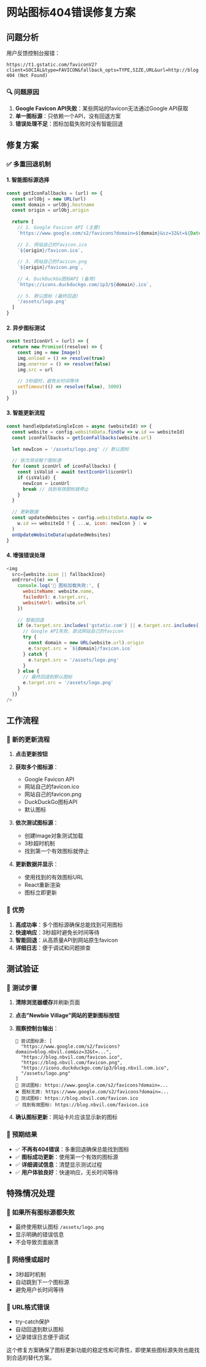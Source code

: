 # 网站图标404错误修复方案

## 问题分析

用户反馈控制台报错：
```
https://t1.gstatic.com/faviconV2?client=SOCIAL&type=FAVICON&fallback_opts=TYPE,SIZE,URL&url=http://blog.nbvil.com&size=32 404 (Not Found)
```

### 🔍 **问题原因**

1. **Google Favicon API失败**：某些网站的favicon无法通过Google API获取
2. **单一图标源**：只依赖一个API，没有回退方案
3. **错误处理不足**：图标加载失败时没有智能回退

## 修复方案

### ✅ **多重回退机制**

#### 1. **智能图标源选择**

```javascript
const getIconFallbacks = (url) => {
  const urlObj = new URL(url)
  const domain = urlObj.hostname
  const origin = urlObj.origin
  
  return [
    // 1. Google Favicon API (主要)
    `https://www.google.com/s2/favicons?domain=${domain}&sz=32&t=${Date.now()}`,
    
    // 2. 网站自己的favicon.ico
    `${origin}/favicon.ico`,
    
    // 3. 网站自己的favicon.png
    `${origin}/favicon.png`,
    
    // 4. DuckDuckGo图标API (备用)
    `https://icons.duckduckgo.com/ip3/${domain}.ico`,
    
    // 5. 默认图标 (最终回退)
    '/assets/logo.png'
  ]
}
```

#### 2. **异步图标测试**

```javascript
const testIconUrl = (url) => {
  return new Promise((resolve) => {
    const img = new Image()
    img.onload = () => resolve(true)
    img.onerror = () => resolve(false)
    img.src = url
    
    // 3秒超时，避免长时间等待
    setTimeout(() => resolve(false), 3000)
  })
}
```

#### 3. **智能更新流程**

```javascript
const handleUpdateSingleIcon = async (websiteId) => {
  const website = config.websiteData.find(w => w.id == websiteId)
  const iconFallbacks = getIconFallbacks(website.url)
  
  let newIcon = '/assets/logo.png' // 默认图标
  
  // 依次测试每个图标源
  for (const iconUrl of iconFallbacks) {
    const isValid = await testIconUrl(iconUrl)
    if (isValid) {
      newIcon = iconUrl
      break // 找到有效图标就停止
    }
  }
  
  // 更新数据
  const updatedWebsites = config.websiteData.map(w => 
    w.id == websiteId ? { ...w, icon: newIcon } : w
  )
  onUpdateWebsiteData(updatedWebsites)
}
```

#### 4. **增强错误处理**

```javascript
<img 
  src={website.icon || fallbackIcon}
  onError={(e) => { 
    console.log('🚫 图标加载失败:', {
      websiteName: website.name,
      failedUrl: e.target.src,
      websiteUrl: website.url
    })
    
    // 智能回退
    if (e.target.src.includes('gstatic.com') || e.target.src.includes('favicons')) {
      // Google API失败，尝试网站自己的favicon
      try {
        const domain = new URL(website.url).origin
        e.target.src = `${domain}/favicon.ico`
      } catch {
        e.target.src = '/assets/logo.png'
      }
    } else {
      // 最终回退到默认图标
      e.target.src = '/assets/logo.png'
    }
  }}
/>
```

## 工作流程

### 🔄 **新的更新流程**

1. **点击更新按钮**
2. **获取多个图标源**：
   - Google Favicon API
   - 网站自己的favicon.ico
   - 网站自己的favicon.png
   - DuckDuckGo图标API
   - 默认图标

3. **依次测试图标源**：
   - 创建Image对象测试加载
   - 3秒超时机制
   - 找到第一个有效图标就停止

4. **更新数据并显示**：
   - 使用找到的有效图标URL
   - React重新渲染
   - 图标立即更新

### 🎯 **优势**

1. **高成功率**：多个图标源确保总能找到可用图标
2. **快速响应**：3秒超时避免长时间等待
3. **智能回退**：从高质量API到网站原生favicon
4. **详细日志**：便于调试和问题排查

## 测试验证

### 🧪 **测试步骤**

1. **清除浏览器缓存**并刷新页面
2. **点击"Newbie Village"网站的更新图标按钮**
3. **观察控制台输出**：
   ```
   🎯 尝试图标源: [
     "https://www.google.com/s2/favicons?domain=blog.nbvil.com&sz=32&t=...",
     "https://blog.nbvil.com/favicon.ico",
     "https://blog.nbvil.com/favicon.png",
     "https://icons.duckduckgo.com/ip3/blog.nbvil.com.ico",
     "/assets/logo.png"
   ]
   🧪 测试图标: https://www.google.com/s2/favicons?domain=...
   ❌ 图标无效: https://www.google.com/s2/favicons?domain=...
   🧪 测试图标: https://blog.nbvil.com/favicon.ico
   ✅ 找到有效图标: https://blog.nbvil.com/favicon.ico
   ```

4. **确认图标更新**：网站卡片应该显示新的图标

### 🎯 **预期结果**

- ✅ **不再有404错误**：多重回退确保总能找到图标
- ✅ **图标成功更新**：使用第一个有效的图标源
- ✅ **详细调试信息**：清楚显示测试过程
- ✅ **用户体验良好**：快速响应，无长时间等待

## 特殊情况处理

### 🔧 **如果所有图标源都失败**

- 最终使用默认图标 `/assets/logo.png`
- 显示明确的错误信息
- 不会导致页面崩溃

### 🔧 **网络慢或超时**

- 3秒超时机制
- 自动跳到下一个图标源
- 避免用户长时间等待

### 🔧 **URL格式错误**

- try-catch保护
- 自动回退到默认图标
- 记录错误日志便于调试

这个修复方案确保了图标更新功能的稳定性和可靠性，即使某些图标源失败也能找到合适的替代方案。
